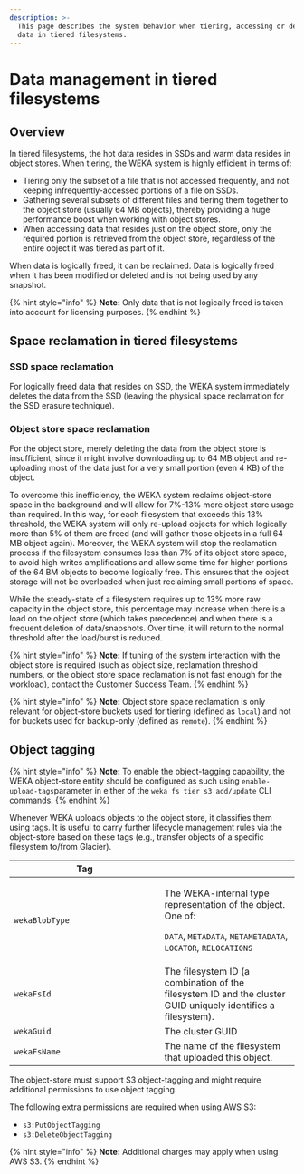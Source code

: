 ```yaml
---
description: >-
  This page describes the system behavior when tiering, accessing or deleting
  data in tiered filesystems.
---
```


# Data management in tiered filesystems

## Overview

In tiered filesystems, the hot data resides in SSDs and warm data resides in object stores. When tiering, the WEKA system is highly efficient in terms of:

* Tiering only the subset of a file that is not accessed frequently, and not keeping infrequently-accessed portions of a file on SSDs.
* Gathering several subsets of different files and tiering them together to the object store (usually 64 MB objects), thereby providing a huge performance boost when working with object stores.
* When accessing data that resides just on the object store, only the required portion is retrieved from the object store, regardless of the entire object it was tiered as part of it.

When data is logically freed, it can be reclaimed. Data is logically freed when it has been modified or deleted and is not being used by any snapshot.

{% hint style="info" %}
**Note:** Only data that is not logically freed is taken into account for licensing purposes.
{% endhint %}

## Space reclamation in tiered filesystems

### SSD space reclamation

For logically freed data that resides on SSD, the WEKA system immediately deletes the data from the SSD (leaving the physical space reclamation for the SSD erasure technique).

### Object store space reclamation

For the object store, merely deleting the data from the object store is insufficient, since it might involve downloading up to 64 MB object and re-uploading most of the data just for a very small portion (even 4 KB) of the object.

To overcome this inefficiency, the WEKA system reclaims object-store space in the background and will allow for 7%-13% more object store usage than required. In this way, for each filesystem that exceeds this 13% threshold, the WEKA system will only re-upload objects for which logically more than 5% of them are freed (and will gather those objects in a full 64 MB object again). Moreover, the WEKA system will stop the reclamation process if the filesystem consumes less than 7% of its object store space, to avoid high writes amplifications and allow some time for higher portions of the 64 BM objects to become logically free. This ensures that the object storage will not be overloaded when just reclaiming small portions of space.

While the steady-state of a filesystem requires up to 13% more raw capacity in the object store, this percentage may increase when there is a load on the object store (which takes precedence) and when there is a frequent deletion of data/snapshots. Over time, it will return to the normal threshold after the load/burst is reduced.

{% hint style="info" %}
**Note:** If tuning of the system interaction with the object store is required (such as object size, reclamation threshold numbers, or the object store space reclamation is not fast enough for the workload), contact the Customer Success Team.
{% endhint %}

{% hint style="info" %}
**Note:** Object store space reclamation is only relevant for object-store buckets used for tiering (defined as `local`) and not for buckets used for backup-only (defined as `remote`).
{% endhint %}

## Object tagging

{% hint style="info" %}
**Note:** To enable the object-tagging capability, the WEKA object-store entity should be configured as such using `enable-upload-tags`parameter in either of the `weka fs tier s3 add/update` CLI commands.
{% endhint %}

Whenever WEKA uploads objects to the object store, it classifies them using tags. It is useful to carry further lifecycle management rules via the object-store based on these tags (e.g., transfer objects of a specific filesystem to/from Glacier).

<table><thead><tr><th width="250">Tag</th><th></th></tr></thead><tbody><tr><td><code>wekaBlobType</code></td><td><p>The WEKA-internal type representation of the object. One of:  </p><p><code>DATA</code>, <code>METADATA</code>, <code>METAMETADATA</code>, <code>LOCATOR</code>, <code>RELOCATIONS</code></p></td></tr><tr><td><code>wekaFsId</code></td><td>The filesystem ID (a combination of the filesystem ID and the cluster GUID uniquely identifies a filesystem).</td></tr><tr><td><code>wekaGuid</code></td><td>The cluster GUID</td></tr><tr><td><code>wekaFsName</code></td><td>The name of the filesystem that uploaded this object. </td></tr></tbody></table>

The object-store must support S3 object-tagging and might require additional permissions to use object tagging.

The following extra permissions are required when using AWS S3:

* `s3:PutObjectTagging`&#x20;
* `s3:DeleteObjectTagging`

{% hint style="info" %}
**Note:** Additional charges may apply when using AWS S3.
{% endhint %}
